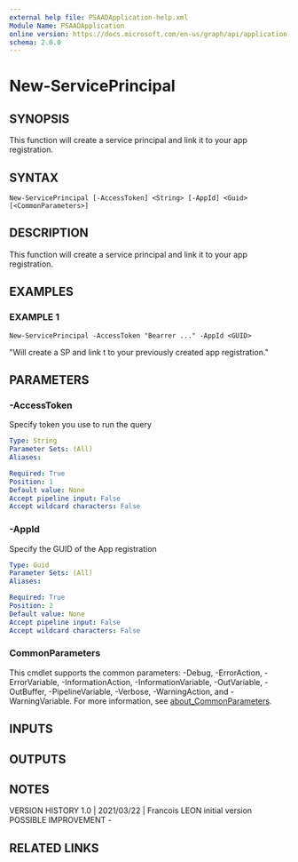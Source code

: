 ```yaml
---
external help file: PSAADApplication-help.xml
Module Name: PSAADApplication
online version: https://docs.microsoft.com/en-us/graph/api/application-addpassword?view=graph-rest-1.0&tabs=http
schema: 2.0.0
---
```


# New-ServicePrincipal

## SYNOPSIS
This function will create a service principal and link it to your app registration.

## SYNTAX

```
New-ServicePrincipal [-AccessToken] <String> [-AppId] <Guid> [<CommonParameters>]
```

## DESCRIPTION
This function will create a service principal and link it to your app registration.

## EXAMPLES

### EXAMPLE 1
```
New-ServicePrincipal -AccessToken "Bearrer ..." -AppId <GUID>
```

"Will create a SP and link t to your previously created app registration."

## PARAMETERS

### -AccessToken
Specify token you use to run the query

```yaml
Type: String
Parameter Sets: (All)
Aliases:

Required: True
Position: 1
Default value: None
Accept pipeline input: False
Accept wildcard characters: False
```

### -AppId
Specify the GUID of the App registration

```yaml
Type: Guid
Parameter Sets: (All)
Aliases:

Required: True
Position: 2
Default value: None
Accept pipeline input: False
Accept wildcard characters: False
```

### CommonParameters
This cmdlet supports the common parameters: -Debug, -ErrorAction, -ErrorVariable, -InformationAction, -InformationVariable, -OutVariable, -OutBuffer, -PipelineVariable, -Verbose, -WarningAction, and -WarningVariable. For more information, see [about_CommonParameters](http://go.microsoft.com/fwlink/?LinkID=113216).

## INPUTS

## OUTPUTS

## NOTES
VERSION HISTORY
1.0 | 2021/03/22 | Francois LEON
    initial version
POSSIBLE IMPROVEMENT
    -

## RELATED LINKS
